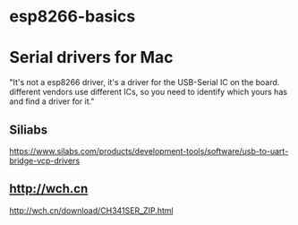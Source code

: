 # esp8266-basics

# Serial drivers for Mac
"It's not a esp8266 driver, it's a driver for the USB-Serial IC on the board. different vendors use different ICs, so you need to identify which yours has and find a driver for it."

## Siliabs
https://www.silabs.com/products/development-tools/software/usb-to-uart-bridge-vcp-drivers

## http://wch.cn
http://wch.cn/download/CH341SER_ZIP.html
